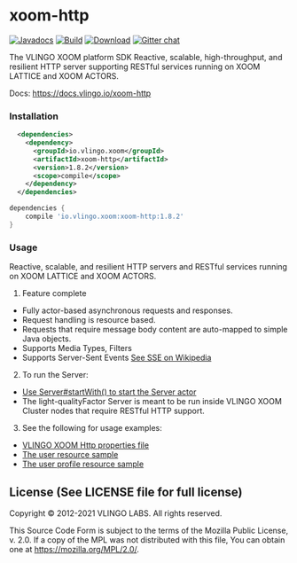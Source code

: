 # xoom-http

[![Javadocs](http://javadoc.io/badge/io.vlingo.xoom/xoom-http.svg?color=brightgreen)](http://javadoc.io/doc/io.vlingo.xoom/xoom-http) [![Build](https://github.com/vlingo/xoom-http/workflows/Build/badge.svg)](https://github.com/vlingo/xoom-http/actions?query=workflow%3ABuild) [![Download](https://img.shields.io/maven-central/v/io.vlingo.xoom/xoom-http?label=maven)](https://search.maven.org/artifact/io.vlingo.xoom/xoom-http) [![Gitter chat](https://badges.gitter.im/gitterHQ/gitter.png)](https://gitter.im/vlingo-platform-java/http)

The VLINGO XOOM platform SDK Reactive, scalable, high-throughput, and resilient HTTP server supporting RESTful services running on XOOM LATTICE and XOOM ACTORS.

Docs: https://docs.vlingo.io/xoom-http

### Installation

```xml
  <dependencies>
    <dependency>
      <groupId>io.vlingo.xoom</groupId>
      <artifactId>xoom-http</artifactId>
      <version>1.8.2</version>
      <scope>compile</scope>
    </dependency>
  </dependencies>
```

```gradle
dependencies {
    compile 'io.vlingo.xoom:xoom-http:1.8.2'
}
```

### Usage

Reactive, scalable, and resilient HTTP servers and RESTful services running on XOOM LATTICE and XOOM ACTORS.

1. Feature complete
  * Fully actor-based asynchronous requests and responses.
  * Request handling is resource based.
  * Requests that require message body content are auto-mapped to simple Java objects.
  * Supports Media Types, Filters
  * Supports Server-Sent Events [See SSE on Wikipedia](https://en.wikipedia.org/wiki/Server-sent_events)
2. To run the Server:
  * [Use Server#startWith() to start the Server actor](https://github.com/vlingo/xoom-http/blob/master/src/main/java/io/vlingo/xoom/http/resource/Server.java)
  * The light-qualityFactor Server is meant to be run inside VLINGO XOOM Cluster nodes that require RESTful HTTP support.
3. See the following for usage examples:
  * [VLINGO XOOM Http properties file](https://github.com/vlingo/xoom-http/blob/master/src/test/resources/xoom-http.properties)
  * [The user resource sample](https://github.com/vlingo/xoom-http/blob/master/src/main/java/io/vlingo/xoom/http/sample/user/UserResource.java)
  * [The user profile resource sample](https://github.com/vlingo/xoom-http/blob/master/src/main/java/io/vlingo/xoom/http/sample/user/ProfileResource.java)

License (See LICENSE file for full license)
-------------------------------------------
Copyright © 2012-2021 VLINGO LABS. All rights reserved.

This Source Code Form is subject to the terms of the
Mozilla Public License, v. 2.0. If a copy of the MPL
was not distributed with this file, You can obtain
one at https://mozilla.org/MPL/2.0/.
